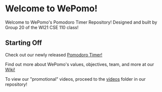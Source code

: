 # Welcome to WePomo!
Welcome to WePomo's Pomodoro Timer Repository! Designed and built by Group 20 of the WI21 CSE 110 class!

## Starting Off

Check out our newly released [Pomodoro Timer!](https://xlmentx.github.io/wePomo/)

Find out more about WePomo's values, objectives, team, and more at our [Wiki!](https://xlmentx.github.io/wePomo/wiki/Welcome-to-WePomo!#time-is-money)

To view our "promotional" videos, proceed to the [videos](https://xlmentx.github.io/wePomo/tree/main/admin/videos) folder in our repository!
